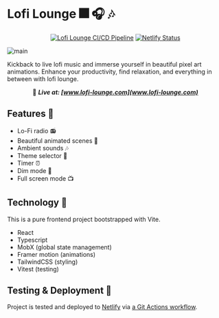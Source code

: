 # Lofi Lounge 🎆 🎧 🎶

<div align="center">

[![Lofi Lounge CI/CD Pipeline](https://github.com/ni-xon/lofi-lounge/actions/workflows/pipeline.yml/badge.svg)](https://github.com/ni-xon/lofi-lounge/actions/workflows/pipeline.yml)
[![Netlify Status](https://api.netlify.com/api/v1/badges/0a3652f6-f333-4907-959b-7bff3f874515/deploy-status)](https://app.netlify.com/sites/lofi-lounge/deploys)

</div>

![main](https://github.com/ni-xon/lofi-lounge/assets/57848315/d569f9ed-d4a5-4362-9663-65f172e00d45)

Kickback to live lofi music and immerse yourself in beautiful pixel art animations. Enhance your productivity, find relaxation, and everything in between with lofi lounge.

<div align="center">

🔴 <em><strong>Live at: [www.lofi-lounge.com](www.lofi-lounge.com)</strong></em>

</div>

## Features 🎁

- Lo-Fi radio 📻
- Beautiful animated scenes 🌃
- Ambient sounds 🎶
- Theme selector 🎨
- Timer ⏰
- Dim mode 🌙
- Full screen mode 📺

## Technology 🧪

This is a pure frontend project bootstrapped with Vite.

- React
- Typescript
- MobX (global state management)
- Framer motion (animations)
- TailwindCSS (styling)
- Vitest (testing)

## Testing & Deployment 🚀

Project is tested and deployed to [Netlify](https://www.netlify.com/) via [a Git Actions workflow](https://github.com/ni-xon/lofi-lounge/actions/workflows/pipeline.yml).
